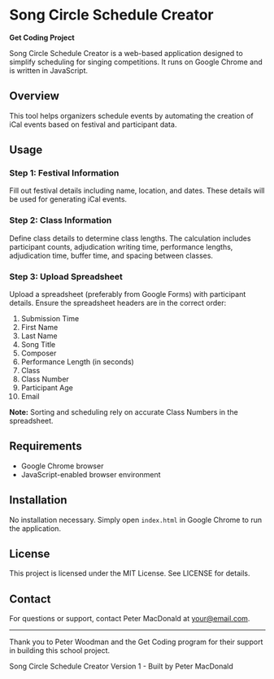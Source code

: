 # Song Circle Schedule Creator

**Get Coding Project**

Song Circle Schedule Creator is a web-based application designed to simplify scheduling for singing competitions. It runs on Google Chrome and is written in JavaScript.

## Overview

This tool helps organizers schedule events by automating the creation of iCal events based on festival and participant data.

## Usage

### Step 1: Festival Information

Fill out festival details including name, location, and dates. These details will be used for generating iCal events.

### Step 2: Class Information

Define class details to determine class lengths. The calculation includes participant counts, adjudication writing time, performance lengths, adjudication time, buffer time, and spacing between classes.

### Step 3: Upload Spreadsheet

Upload a spreadsheet (preferably from Google Forms) with participant details. Ensure the spreadsheet headers are in the correct order:

1. Submission Time
2. First Name
3. Last Name
4. Song Title
5. Composer
6. Performance Length (in seconds)
7. Class
8. Class Number
9. Participant Age
10. Email

**Note:** Sorting and scheduling rely on accurate Class Numbers in the spreadsheet.

## Requirements

- Google Chrome browser
- JavaScript-enabled browser environment

## Installation

No installation necessary. Simply open `index.html` in Google Chrome to run the application.

## License

This project is licensed under the MIT License. See LICENSE for details.

## Contact

For questions or support, contact Peter MacDonald at your@email.com.

---

Thank you to Peter Woodman and the Get Coding program for their support in building this school project.

Song Circle Schedule Creator Version 1 - Built by Peter MacDonald
